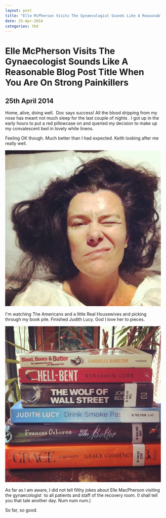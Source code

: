 ```yaml
---
layout: post
title: "Elle McPherson Visits The Gynaecologist Sounds Like A Reasonable Blog Post Title When You Are On Strong Painkillers"
date: 25-Apr-2014
categories: tbd
---
```


# Elle McPherson Visits The Gynaecologist Sounds Like A Reasonable Blog Post Title When You Are On Strong Painkillers

## 25th April 2014

Home,   alive,   doing well.  Doc says success! All the blood dripping from my nose has meant not much sleep for the last couple of nights . I got up in the early hours to put a red pillowcase on and queried my decision to make up my convalescent bed in lovely white linens.

Feeling OK though. Much better than I had expected. Keith looking after me really well.

<img class="photo-horiz" src="/images/2014/04/8c098e4d2d72d02ed9f1f4561494572c.jpg" />

I'm watching The Americans and a little Real Housewives and picking through my book pile. Finished Judith Lucy. God I love her to pieces.

<img class="photo-horiz" src="/images/2014/04/10150612_10152441384886869_9113853531007245036_n.jpg" />

 

As far as I am aware, I did not tell filthy jokes about Elle MacPherson visiting the gynaecologist  to all patients and staff of the recovery room. (I shall tell you that tale another day. Num num num.)

So far, so good.
